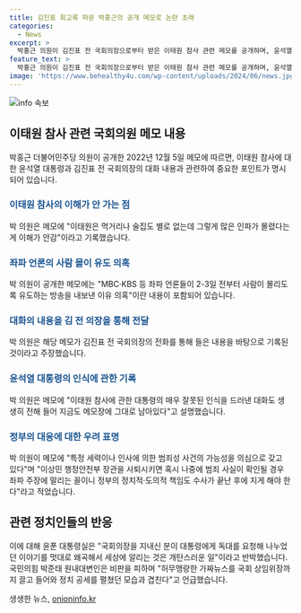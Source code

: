 ```yaml
---
title: 김진표 회고록 파문 박홍근의 공개 메모로 논란 초래
categories:
  - News
excerpt: >
  박홍근 의원이 김진표 전 국회의장으로부터 받은 이태원 참사 관련 메모를 공개하며, 윤석열 대통령의 발언과 관련한 내용을 주장했습니다. 이에 대통령실은 김 전 의장의 주장을 반박하며, 국민의힘은 가짜뉴스를 거론하며 비판했습니다. 이에 대한 더불어민주당과 국민의힘 당내에서도 여론이 분분한 가운데, 박 의원은 윤 대통령 촉구하며 “대통령으로서의 자격이 없다”고 언급했습니다.
feature_text: >
  박홍근 의원이 김진표 전 국회의장으로부터 받은 이태원 참사 관련 메모를 공개하며, 윤석열 대통령의 발언과 관련한 내용을 주장했습니다. 이에 대통령실은 김 전 의장의 주장을 반박하며, 국민의힘은 가짜뉴스를 거론하며 비판했습니다. 이에 대한 더불어민주당과 국민의힘 당내에서도 여론이 분분한 가운데, 박 의원은 윤 대통령 촉구하며 “대통령으로서의 자격이 없다”고 언급했습니다.
image: 'https://www.behealthy4u.com/wp-content/uploads/2024/06/news.jpg'
---
```


<p><img src="https://www.behealthy4u.com/wp-content/uploads/2024/06/news.jpg" alt="info 속보" /></p>

<h2 data-ke-size="size26">이태원 참사 관련 국회의원 메모 내용</h2>

<p data-ke-size="size16">박홍근 더불어민주당 의원이 공개한 2022년 12월 5일 메모에 따르면, 이태원 참사에 대한 윤석열 대통령과 김진표 전 국회의장의 대화 내용과 관련하여 중요한 포인트가 명시되어 있습니다.</p>

<h3><b><span style="color: #1a5490;">이태원 참사의 이해가 안 가는 점</span></b></h3>

<p data-ke-size="size16">박 의원은 메모에 "이태원은 먹거리나 술집도 별로 없는데 그렇게 많은 인파가 몰렸다는 게 이해가 안감"이라고 기록했습니다.</p>

<h3><b><span style="color: #1a5490;">좌파 언론의 사람 몰이 유도 의혹</span></b></h3>

<p data-ke-size="size16">박 의원이 공개한 메모에는 "MBC·KBS 등 좌파 언론들이 2-3일 전부터 사람이 몰리도록 유도하는 방송을 내보낸 이유 의혹"이란 내용이 포함되어 있습니다.</p>

<h3><b><span style="color: #1a5490;">대화의 내용을 김 전 의장을 통해 전달</span></b></h3>

<p data-ke-size="size16">박 의원은 해당 메모가 김진표 전 국회의장의 전화를 통해 들은 내용을 바탕으로 기록된 것이라고 주장했습니다.</p>

<h3><b><span style="color: #1a5490;">윤석열 대통령의 인식에 관한 기록</span></b></h3>

<p data-ke-size="size16">박 의원은 메모에 "이태원 참사에 관한 대통령의 매우 잘못된 인식을 드러낸 대화도 생생히 전해 들어 지금도 메모장에 그대로 남아있다"고 설명했습니다.</p>

<h3><b><span style="color: #1a5490;">정부의 대응에 대한 우려 표명</span></b></h3>

<p data-ke-size="size16">박 의원이 메모에 "특정 세력이나 인사에 의한 범죄성 사건의 가능성을 의심으로 갖고 있다"며 "이상민 행정안전부 장관을 사퇴시키면 혹시 나중에 범죄 사실이 확인될 경우 좌파 주장에 말리는 꼴이니 정부의 정치적·도의적 책임도 수사가 끝난 후에 지게 해야 한다"라고 적었습니다.</p>

<h2 data-ke-size="size26">관련 정치인들의 반응</h2>

<p data-ke-size="size16">이에 대해 윤푼 대통령실은 "국회의장을 지내신 분이 대통령에게 독대를 요청해 나누었던 이야기를 멋대로 왜곡해서 세상에 알리는 것은 개탄스러운 일"이라고 반박했습니다. 국민의힘 박준태 원내대변인은 비판을 피하며 "허무맹랑한 가짜뉴스를 국회 상임위장까지 끌고 들어와 정치 공세를 펼쳤던 모습과 겹친다"고 언급했습니다.</p>
생생한 뉴스, <a href="https://onioninfo.kr" rel="dofollow">onioninfo.kr</a>


